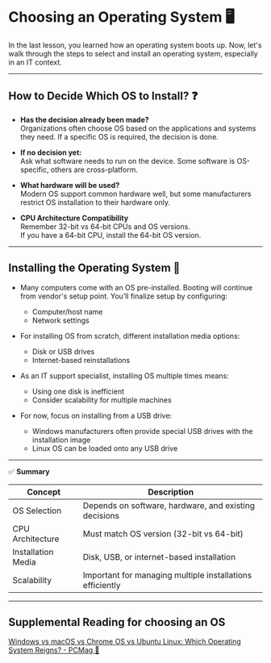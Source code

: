 # Choosing an Operating System 🖥️

In the last lesson, you learned how an operating system boots up. Now, let's walk through the steps to select and install an operating system, especially in an IT context.

---

## How to Decide Which OS to Install? ❓

- **Has the decision already been made?**  
  Organizations often choose OS based on the applications and systems they need. If a specific OS is required, the decision is done.

- **If no decision yet:**  
  Ask what software needs to run on the device. Some software is OS-specific, others are cross-platform.

- **What hardware will be used?**  
  Modern OS support common hardware well, but some manufacturers restrict OS installation to their hardware only.

- **CPU Architecture Compatibility**  
  Remember 32-bit vs 64-bit CPUs and OS versions.  
  If you have a 64-bit CPU, install the 64-bit OS version.

---

## Installing the Operating System 💾

- Many computers come with an OS pre-installed. Booting will continue from vendor's setup point. You’ll finalize setup by configuring:  
  - Computer/host name  
  - Network settings

- For installing OS from scratch, different installation media options:  
  - Disk or USB drives  
  - Internet-based reinstallations

- As an IT support specialist, installing OS multiple times means:  
  - Using one disk is inefficient  
  - Consider scalability for multiple machines

- For now, focus on installing from a USB drive:  
  - Windows manufacturers often provide special USB drives with the installation image  
  - Linux OS can be loaded onto any USB drive

---

✅ **Summary**

| Concept                  | Description                                                       |
|--------------------------|-------------------------------------------------------------------|
| OS Selection             | Depends on software, hardware, and existing decisions             |
| CPU Architecture         | Must match OS version (32-bit vs 64-bit)                          |
| Installation Media       | Disk, USB, or internet-based installation                         |
| Scalability              | Important for managing multiple installations efficiently         |

---

## Supplemental Reading for choosing an OS
[Windows vs macOS vs Chrome OS vs Ubuntu Linux: Which Operating System Reigns? - PCMag 🥇](https://www.pcmag.com/picks/windows-vs-macos-vs-chrome-os-vs-ubuntu-linux-which-operating-system-reigns)


